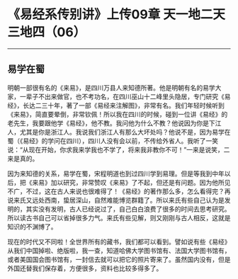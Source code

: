 # 《易经系传别讲》上传09章 天一地二天三地四（06）

------

## 易学在蜀

明朝一部很有名的《来易》，是四川万县人来知德所著。他是明朝有名的易学大家，一辈子不出来做官，也不考功名，在四川巫山十二峰里头隐居，专门研究《易经》，长达二三十年，著了一部《易经来注解图》，非常有名。我们年轻时候听到《来易》，简直要晕倒，非常钦佩！所以我在四川的时候，碰到一位讲《易经》的老先生，我要跟他学《易经》，他不教。我问他为什么不教？他说因为你是下江人，尤其是你是浙江人。我说我们浙江人有那么大坏处吗？他说不是，因为易学在蜀（《易经》的学问在四川），四川人没有会以前，不传给外省人。我听了一笑说：“从现在开始，你求我来学我也不学了，将来我非教你不可！”一来是说笑，二来是真的。

因为来知德的关系，易学在蜀，宋程明道也到过四川学到易理。但是等我到中年以后，把《来易》加以研究，非常赞叹《来易》了不起，但还是有问题。因为他所见不广，不过，这在古人来说也很难得了！《易经》的著作那么多，怎么看得完？再说来氏又远处西南，蛰居深山，自然难能博览群籍了。所以来氏有些自己认为是发明的，其实没有发明，古人已经说过了，自己白白浪费了很多的时间去思考研究。所以读古书自己可以省掉很多力气。来氏有些见解，则又刚刚与古人相反，这就是知识的不渊博了。

现在的时代又不同啦！全世界所有的藏书，我们都可以看到。譬如说有些《易经》从我们中国掉啦、绝版啦，我一查，知道哈佛大学图书馆有、法国大学图书馆有，或者美国国会图书馆有，一封信去就可以把它的照片寄来了。虽然国内没有，但是外国还替我们保存着，方便很多，资料也比较多得多了。